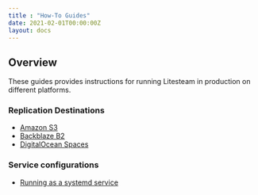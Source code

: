```yaml
---
title : "How-To Guides"
date: 2021-02-01T00:00:00Z
layout: docs
---
```


## Overview

These guides provides instructions for running Litesteam in production on
different platforms.

### Replication Destinations

- [Amazon S3](/guides/s3)
- [Backblaze B2](/guides/backblaze)
- [DigitalOcean Spaces](/guides/digitalocean)


### Service configurations

- [Running as a systemd service](/guides/systemd)
